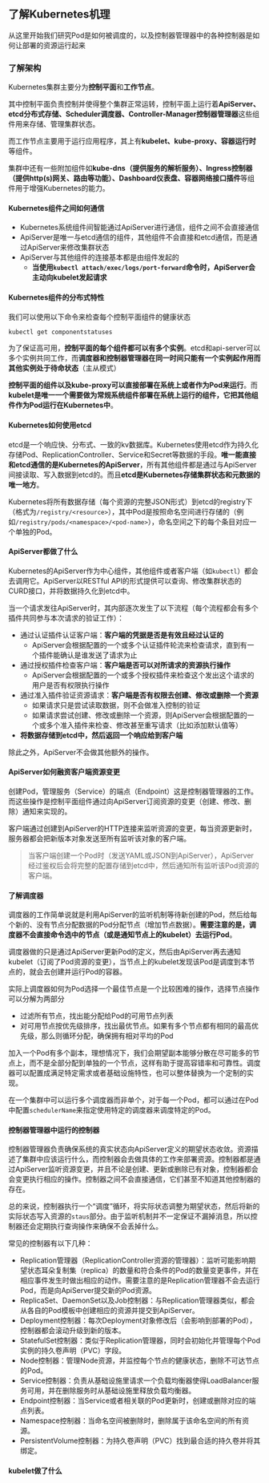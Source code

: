 了解Kubernetes机理
-----------------------------

从这里开始我们研究Pod是如何被调度的，以及控制器管理器中的各种控制器是如何让部署的资源运行起来



### 了解架构

Kubernetes集群主要分为**控制平面**和**工作节点**。

其中控制平面负责控制并使得整个集群正常运转，控制平面上运行着**ApiServer、etcd分布式存储、Scheduler调度器、Controller-Manager控制器管理器**这些组件用来存储、管理集群状态。

而工作节点主要用于运行应用程序，其上有**kubelet、kube-proxy、容器运行时**等组件。

集群中还有一些附加组件如**kube-dns（提供服务的解析服务）、Ingress控制器（提供http(s)网关、路由等功能）、Dashboard仪表盘、容器网络接口插件**等组件用于增强Kubernetes的能力。

#### Kubernetes组件之间如何通信

* Kubernetes系统组件间智能通过ApiServer进行通信，组件之间不会直接通信
* ApiServer是唯一与etcd通信的组件，其他组件不会直接和etcd通信，而是通过ApiServer来修改集群状态
* ApiServer与其他组件的连接基本都是由组件发起的
  * **当使用`kubectl attach/exec/logs/port-forward`命令时，ApiServer会主动向kubelet发起请求**

#### Kubernetes组件的分布式特性

我们可以使用以下命令来检查每个控制平面组件的健康状态

```bash
kubectl get componentstatuses
```

为了保证高可用，**控制平面的每个组件都可以有多个实例**。etcd和api-server可以多个实例共同工作，而**调度器和控制器管理器在同一时间只能有一个实例起作用而其他实例处于待命状态**（主从模式）

**控制平面的组件以及kube-proxy可以直接部署在系统上或者作为Pod来运行**。而**kubelet是唯一一个需要做为常规系统组件部署在系统上运行的组件，它把其他组件作为Pod运行在Kubernetes中**。

#### Kubernetes如何使用etcd

etcd是一个响应快、分布式、一致的kv数据库。Kubernetes使用etcd作为持久化存储Pod、ReplicationController、Service和Secret等数据的手段。**唯一能直接和etcd通信的是Kubernetes的ApiServer**，所有其他组件都是通过与ApiServer间接读取、写入数据到etcd的。而且**etcd是Kubernetes存储集群状态和元数据的唯一地方**。

Kubernetes将所有数据存储（每个资源的完整JSON形式）到etcd的registry下（格式为`/registry/<resource>`），其中Pod是按照命名空间进行存储的（例如`/registry/pods/<namespace>/<pod-name>`），命名空间之下的每个条目对应一个单独的Pod。

#### ApiServer都做了什么

Kubernetes的ApiServer作为中心组件，其他组件或者客户端（如`kubectl`）都会去调用它。ApiServer以RESTful API的形式提供可以查询、修改集群状态的CURD接口，并将数据持久化到etcd中。

当一个请求发往ApiServer时，其内部逐次发生了以下流程（每个流程都会有多个插件共同参与本次请求的验证工作）：

* 通过认证插件认证客户端：**客户端的凭据是否是有效且经过认证的**
  * ApiServer会根据配置的一个或多个认证插件轮流来检查请求，直到有一个插件能确认是谁发送了请求为止
* 通过授权插件检查客户端：**客户端是否可以对所请求的资源执行操作**
  * ApiServer会根据配置的一个或多个授权插件来检查这个发出这个请求的用户是否有权限执行操作
* 通过准入插件验证资源请求：**客户端是否有权限去创建、修改或删除一个资源**
  * 如果请求只是尝试读取数据，则不会做准入控制的验证
  * 如果请求尝试创建、修改或删除一个资源，则ApiServer会根据配置的一个或多个准入插件来检查、修改甚至重写请求（比如添加默认值等）
* **将数据存储到etcd中，然后返回一个响应给到客户端**

除此之外，ApiServer不会做其他额外的操作。

#### ApiServer如何融资客户端资源变更

创建Pod，管理服务（Service）的端点（Endpoint）这是控制器管理器的工作。而这些操作是控制平面组件通过向ApiServer订阅资源的变更（创建、修改、删除）通知来实现的。

客户端通过创建到ApiServer的HTTP连接来监听资源的变更，每当资源更新时，服务器都会把新版本对象发送至所有监听该对象的客户端。

> 当客户端创建一个Pod时（发送YAML或JSON到ApiServer），ApiServer经过鉴权后会将完整的配置存储到etcd中，然后通知所有监听该Pod资源的客户端。

#### 了解调度器

调度器的工作简单说就是利用ApiServer的监听机制等待新创建的Pod，然后给每个新的、没有节点分配数据的Pod分配节点（增加节点数据）。**需要注意的是，调度器不会直接命令选中的节点（或是通知节点上的kubelet）去运行Pod**。

调度器做的只是通过ApiServer更新Pod的定义，然后由ApiServer再去通知kubelet（订阅了Pod资源的变更），当节点上的kubelet发现该Pod是调度到本节点的，就会去创建并运行Pod的容器。

实际上调度器如何为Pod选择一个最佳节点是一个比较困难的操作，选择节点操作可以分解为两部分

* 过滤所有节点，找出能分配给Pod的可用节点列表
* 对可用节点按优先级排序，找出最优节点。如果有多个节点都有相同的最高优先级，那么则循环分配，确保拥有相对平均的Pod

加入一个Pod有多个副本，理想情况下，我们会期望副本能够分散在尽可能多的节点上，而不是全部分配到单独的一个节点，这样有助于提高容错率和可靠性。调度器可以配置成满足特定需求或者基础设施特性，也可以整体替换为一个定制的实现。

在一个集群中可以运行多个调度器而非单个，对于每一个Pod，都可以通过在Pod中配置`schedulerName`来指定使用特定的调度器来调度特定的Pod。

#### 控制器管理器中运行的控制器

控制器管理器负责确保系统的真实状态向ApiServer定义的期望状态收敛。资源描述了集群中应该运行什么，而控制器会去做具体的工作来部署资源。控制器都是通过ApiServer监听资源变更，并且不论是创建、更新或删除已有对象，控制器都会会变更执行相应的操作。控制器之间不会直接通信，它们甚至不知道其他控制器的存在。

总的来说，控制器执行一个“调度”循环，将实际状态调整为期望状态，然后将新的实际状态写入资源的`staus`部分。由于监听机制并不一定保证不漏掉消息，所以控制器还会定期执行查询操作来确保不会丢掉什么。

常见的控制器有以下几种：

* Replication管理器（ReplicationController资源的管理器）：监听可能影响期望状态耳朵复制集（replica）的数量和符合条件的Pod的数量变更事件，并在相应事件发生时做出相应的动作。需要注意的是Replication管理器不会去运行Pod，而是向ApiServer提交新的Pod资源。
* ReplicaSet、DaemonSet以及Job控制器：与Replication管理器类似，都会从各自的Pod模板中创建相应的资源并提交到ApiServer。
* Deployment控制器：每次Deployment对象修改后（会影响到部署的Pod），控制器都会滚动升级到新的版本。
* StatefulSet控制器：类似于Replication管理器，同时会初始化并管理每个Pod实例的持久卷声明（PVC）字段。
* Node控制器：管理Node资源，并监控每个节点的健康状态，删除不可达节点的Pod。
* Service控制器：负责从基础设施里请求一个负载均衡器使得LoadBalancer服务可用，并在删除服务时从基础设施里释放负载均衡器。
* Endpoint控制器：当Service或者相关联的Pod更新时，创建或删除对应的端点列表。
* Namespace控制器：当命名空间被删除时，删除属于该命名空间的所有资源。
* PersistentVolume控制器：为持久卷声明（PVC）找到最合适的持久卷并将其绑定。

#### kubelet做了什么


